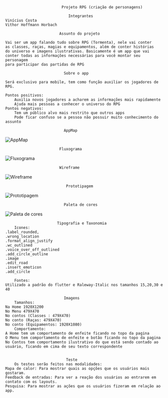 					         Projeto RPG (criação de personagens)

							    Integrantes
	Vinícius Costa
	Vithor Hoffmann Horbach

							Assunto do projeto
							
	Vai ser um app falando tudo sobre RPG (Tormenta), nele vai conter 
	as classes, raças, magias e equipamentos, além de conter histórias
	do universo e imagens ilustrativas. Basicamente é um app que vai
	conter todas as informações necessárias para você montar seu personagem
	para participar das partidas de RPG

							  Sobre o app
							  
	Será exclusivo para mobile, tem como função auxiliar os jogadores de RPG.

	Pontos positivos:
		Auxilia novos jogadores a acharem as informações mais rapidamente
		Ajuda mais pessoas a conhecer o universo do RPG
	Pontos negativos:
		Tem um público alvo mais restrito que outros apps 
		Pode ficar confuso se a pessoa não possuir muito conhecimento do assunto

							  AppMap

![AppMap](https://user-images.githubusercontent.com/66764951/130190578-745f1dd7-a5cf-4e90-80ed-e291d922d687.jpeg)

							Fluxograma

![Fluxograma](https://user-images.githubusercontent.com/66764951/130190376-6be75b94-e73d-41b8-9c23-51142bfe0d06.jpeg)

							Wireframe

![Wireframe](https://user-images.githubusercontent.com/66764951/130190505-e931e676-13e3-4100-a187-fe2dffdaa66f.jpeg)

						       Prototipagem

![Prototipagem](https://user-images.githubusercontent.com/66764951/130189628-b0723a5a-e2c4-4656-a160-86be549e9582.jpeg)

						      Paleta de cores

![Paleta de cores](https://user-images.githubusercontent.com/66764951/130190818-0e26a9f3-78d1-4193-8dd1-3754a463e7f3.jpeg)

						   Tipografia e Taxonomia
		Icones:
	.label_rounded,
	.wrong_location
	.format_align_justify
	.wc_outlined
	.voice_over_off_outlined
	.add_circle_outline
	.image
	.edit_road
	.insert_emoticon
	.add_circle
	
		Fontes:
	Utilizado a padrão do flutter e Raleway-Italic nos tamanhos 15,20,30 e 40

							  Imagens
		Tamanhos:
	Na Home 1920X1200
	No Menu 479X470
	No contos (Classes : 479X470)
	No conto (Raças: 479X470)
	No conto (Equipamentos: 1920X1080)
		Comportamento: 
	A Home tem um comportamento de enfeite ficando no topo da pagina
	O Menu tem comportamento de enfeite e botão ficando no topo da pagina
	No Contos tem comportamento ilustrativo do que está sendo contado ao usuário, ficando em cima de seu texto correspondente


							   Teste
		Os testes serão feitos nas modalidades:
	Mapa de calor: Para mostrar quais as opções que os usuários mais gostaram.
	Feedback de entradas: Para ver a reação dos usuários ao entrarem em contato com os layouts.
	Pesquisa: Para mostrar as ações que os usuários fizeram em relação ao app.
